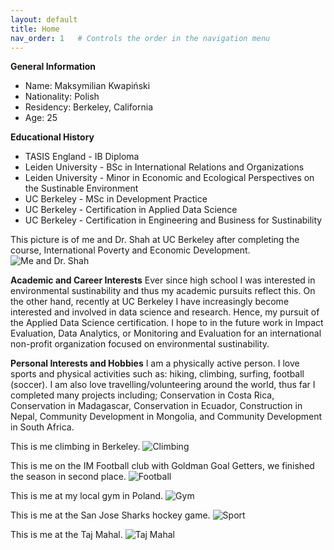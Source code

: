 ```yaml
---
layout: default
title: Home
nav_order: 1   # Controls the order in the navigation menu
---
```


**General Information**
- Name: Maksymilian Kwapiński
- Nationality: Polish
- Residency: Berkeley, California
- Age: 25

**Educational History**
- TASIS England - IB Diploma
- Leiden University - BSc in International Relations and Organizations
- Leiden University - Minor in Economic and Ecological Perspectives on the Sustinable Environment
- UC Berkeley - MSc in Development Practice
- UC Berkeley - Certification in Applied Data Science
- UC Berkeley - Certification in Engineering and Business for Sustinability

This picture is of me and Dr. Shah at UC Berkeley after completing the course, International Poverty and Economic Development.
![Me and Dr. Shah](/Images/MDP.jpeg)

**Academic and Career Interests**
Ever since high school I was interested in environmental sustinability and thus my academic pursuits reflect this. On the other hand, recently at UC Berkeley I have increasingly become interested and involved in data science and research. Hence, my pursuit of the Applied Data Science certification. I hope to in the future work in Impact Evaluation, Data Analytics, or Monitoring and Evaluation for an international non-profit organization focused on environmental sustinability.

**Personal Interests and Hobbies**
I am a physically active person. I love sports and physical activities such as: hiking, climbing, surfing, football (soccer). I am also love travelling/volunteering around the world, thus far I completed many projects including; Conservation in Costa Rica, Conservation in Madagascar, Conservation in Ecuador, Construction in Nepal, Community Development in Mongolia, and Community Development in South Africa.

This is me climbing in Berkeley.
![Climbing](/Images/Climbing.JPG)

This is me on the IM Football club with Goldman Goal Getters, we finished the season in second place.
![Football](/Images/Football.jpg)

This is me at my local gym in Poland.
![Gym](/Images/Gym.JPG)

This is me at the San Jose Sharks hockey game.
![Sport](/Images/Sport.jpeg)

This is me at the Taj Mahal.
![Taj Mahal](/Images/India.jpeg)

